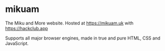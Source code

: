 # mikuam
 The Miku and More website. Hosted at https://mikuam.uk with https://hackclub.app

Supports all major browser engines, made in true and pure HTML, CSS and JavaScript.
